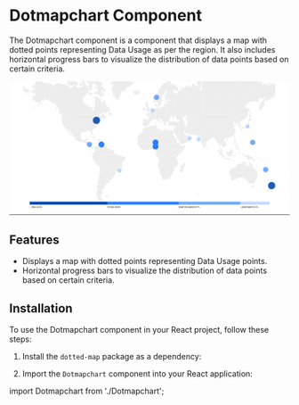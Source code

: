 # Dotmapchart Component

The Dotmapchart component is a component that displays a map with dotted points representing Data Usage as per the region. It also includes horizontal progress bars to visualize the distribution of data points based on certain criteria.

![UIimage](./public/assets/readmeimg.png)

## Features

- Displays a map with dotted points representing Data Usage points.
- Horizontal progress bars to visualize the distribution of data points based on certain criteria.

## Installation

To use the Dotmapchart component in your React project, follow these steps:

1. Install the `dotted-map` package as a dependency:

2. Import the `Dotmapchart` component into your React application:

import Dotmapchart from './Dotmapchart';
